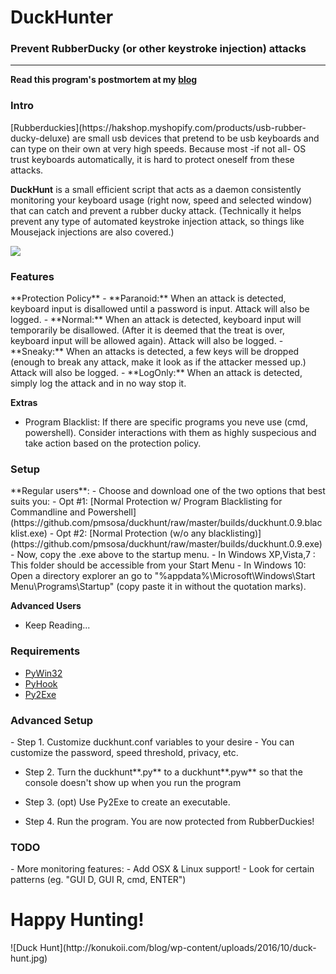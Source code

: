 <h1>DuckHunter</h1>
<h3>Prevent RubberDucky (or other keystroke injection) attacks</h3>
<hr>

**Read this program's postmortem at my [blog](http://konukoii.com/blog/2016/10/26/duckhunting-stopping-automated-keystroke-injection-attacks/)**

<h3>Intro</h3>
[Rubberduckies](https://hakshop.myshopify.com/products/usb-rubber-ducky-deluxe) are small usb devices that pretend to be usb keyboards and can type on their own at very high speeds. Because most -if not all- OS trust keyboards automatically, it is hard to protect oneself from these attacks.

**DuckHunt** is a small efficient script that acts as a daemon consistently monitoring your keyboard usage (right now, speed and selected window) that can catch and prevent a rubber ducky attack. (Technically it helps prevent any type of automated keystroke injection attack, so things like Mousejack injections are also covered.)

![](http://konukoii.com/blog/wp-content/uploads/2016/10/duckhunt-screenshot.png)

<h3>Features</h3>
**Protection Policy**
 - **Paranoid:** When an attack is detected, keyboard input is disallowed until a password is input. Attack will also be logged.
 - **Normal:** When an attack is detected, keyboard input will temporarily be disallowed. (After it is deemed that the treat is over, keyboard input will be allowed again). Attack will also be logged.
 - **Sneaky:** When an attacks is detected, a few keys will be dropped (enough to break any attack, make it look as if the attacker messed up.) Attack will also be logged.
 - **LogOnly:** When an attack is detected, simply log the attack and in no way stop it. 

**Extras**
 - Program Blacklist: If there are specific programs you neve use (cmd, powershell). Consider interactions with them as highly suspecious and take action based on the protection policy.

<h3>Setup</h3>
**Regular users**:
- Choose and download one of the two options that best suits you:
 - Opt #1: [Normal Protection w/ Program Blacklisting for Commandline and Powershell](https://github.com/pmsosa/duckhunt/raw/master/builds/duckhunt.0.9.blacklist.exe)
 - Opt #2: [Normal Protection (w/o any blacklisting)](https://github.com/pmsosa/duckhunt/raw/master/builds/duckhunt.0.9.exe)
- Now, copy the .exe above to the startup menu.
 - In Windows XP,Vista,7 : This folder should be accessible from your Start Menu
 - In Windows 10: Open a directory explorer an go to "%appdata%\Microsoft\Windows\Start Menu\Programs\Startup" (copy paste it in without the quotation marks).


**Advanced Users**
 - Keep Reading...

<h3>Requirements</h3>
 
- [PyWin32](http://starship.python.net/~skippy/win32/Downloads.html)
- [PyHook](https://sourceforge.net/projects/pyhook/)
- [Py2Exe](http://py2exe.org/)


<h3>Advanced Setup</h3>
- Step 1. Customize duckhunt.conf variables to your desire
 - You can customize the password, speed threshold, privacy, etc.

- Step 2. Turn the duckhunt**.py** to a duckhunt**.pyw** so that the console doesn't show up when you run the program

- Step 3. (opt) Use Py2Exe to create an executable.

- Step 4. Run the program. You are now protected from RubberDuckies!

<h3>TODO</h3>
- More monitoring features: 
 - Add OSX & Linux support!
 - Look for certain patterns (eg. "GUI D, GUI R, cmd, ENTER")

 
 <h1>Happy Hunting!</h1>
![Duck Hunt](http://konukoii.com/blog/wp-content/uploads/2016/10/duck-hunt.jpg)
